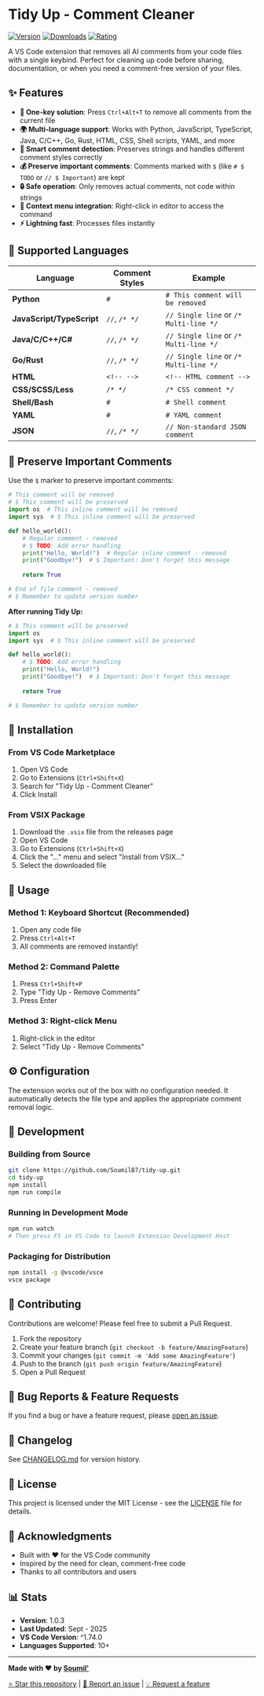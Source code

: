 # Tidy Up - Comment Cleaner

[![Version](https://img.shields.io/badge/version-1.0.3-blue.svg)](https://marketplace.visualstudio.com/items?itemName=SoumilB7.tidy-up)
[![Downloads](https://img.shields.io/badge/downloads-2-red.svg)](https://marketplace.visualstudio.com/items?itemName=SoumilB7.tidy-up)
[![Rating](https://img.shields.io/badge/rating-5.0-yellow.svg)](https://marketplace.visualstudio.com/items?itemName=SoumilB7.tidy-up)


A VS Code extension that removes all AI comments from your code files with a single keybind. Perfect for cleaning up code before sharing, documentation, or when you need a comment-free version of your files.

## ✨ Features

- **🚀 One-key solution**: Press `Ctrl+Alt+T` to remove all comments from the current file
- **🌍 Multi-language support**: Works with Python, JavaScript, TypeScript, Java, C/C++, Go, Rust, HTML, CSS, Shell scripts, YAML, and more
- **🧠 Smart comment detection**: Preserves strings and handles different comment styles correctly
- **💰 Preserve important comments**: Comments marked with `$` (like `# $ TODO` or `// $ Important`) are kept
- **🔒 Safe operation**: Only removes actual comments, not code within strings
- **📝 Context menu integration**: Right-click in editor to access the command
- **⚡ Lightning fast**: Processes files instantly

## 🎯 Supported Languages

| Language | Comment Styles | Example |
|----------|----------------|---------|
| **Python** | `#` | `# This comment will be removed` |
| **JavaScript/TypeScript** | `//`, `/* */` | `// Single line` or `/* Multi-line */` |
| **Java/C/C++/C#** | `//`, `/* */` | `// Single line` or `/* Multi-line */` |
| **Go/Rust** | `//`, `/* */` | `// Single line` or `/* Multi-line */` |
| **HTML** | `<!-- -->` | `<!-- HTML comment -->` |
| **CSS/SCSS/Less** | `/* */` | `/* CSS comment */` |
| **Shell/Bash** | `#` | `# Shell comment` |
| **YAML** | `#` | `# YAML comment` |
| **JSON** | `//`, `/* */` | `// Non-standard JSON comment` |

## 🎨 Preserve Important Comments

Use the `$` marker to preserve important comments:

```python
# This comment will be removed
# $ This comment will be preserved
import os  # This inline comment will be removed
import sys  # $ This inline comment will be preserved

def hello_world():
    # Regular comment - removed
    # $ TODO: Add error handling
    print("Hello, World!")  # Regular inline comment - removed
    print("Goodbye!")  # $ Important: Don't forget this message
    
    return True

# End of file comment - removed
# $ Remember to update version number
```

**After running Tidy Up:**
```python
# $ This comment will be preserved
import os
import sys  # $ This inline comment will be preserved

def hello_world():
    # $ TODO: Add error handling
    print("Hello, World!")
    print("Goodbye!")  # $ Important: Don't forget this message
    
    return True

# $ Remember to update version number
```

## 🚀 Installation

### From VS Code Marketplace
1. Open VS Code
2. Go to Extensions (`Ctrl+Shift+X`)
3. Search for "Tidy Up - Comment Cleaner"
4. Click Install

### From VSIX Package
1. Download the `.vsix` file from the releases page
2. Open VS Code
3. Go to Extensions (`Ctrl+Shift+X`)
4. Click the "..." menu and select "Install from VSIX..."
5. Select the downloaded file

## 📖 Usage

### Method 1: Keyboard Shortcut (Recommended)
1. Open any code file
2. Press `Ctrl+Alt+T`
3. All comments are removed instantly!

### Method 2: Command Palette
1. Press `Ctrl+Shift+P`
2. Type "Tidy Up - Remove Comments"
3. Press Enter

### Method 3: Right-click Menu
1. Right-click in the editor
2. Select "Tidy Up - Remove Comments"

## ⚙️ Configuration

The extension works out of the box with no configuration needed. It automatically detects the file type and applies the appropriate comment removal logic.

## 🔧 Development

### Building from Source
```bash
git clone https://github.com/SoumilB7/tidy-up.git
cd tidy-up
npm install
npm run compile
```

### Running in Development Mode
```bash
npm run watch
# Then press F5 in VS Code to launch Extension Development Host
```

### Packaging for Distribution
```bash
npm install -g @vscode/vsce
vsce package
```

## 🤝 Contributing

Contributions are welcome! Please feel free to submit a Pull Request.

1. Fork the repository
2. Create your feature branch (`git checkout -b feature/AmazingFeature`)
3. Commit your changes (`git commit -m 'Add some AmazingFeature'`)
4. Push to the branch (`git push origin feature/AmazingFeature`)
5. Open a Pull Request

## 🐛 Bug Reports & Feature Requests

If you find a bug or have a feature request, please [open an issue](https://github.com/SoumilB7/tidy-up/issues).

## 📝 Changelog

See [CHANGELOG.md](CHANGELOG.md) for version history.

## 📄 License

This project is licensed under the MIT License - see the [LICENSE](LICENSE) file for details.

## 🙏 Acknowledgments

- Built with ❤️ for the VS Code community
- Inspired by the need for clean, comment-free code
- Thanks to all contributors and users

## 📊 Stats

- **Version**: 1.0.3
- **Last Updated**: Sept - 2025
- **VS Code Version**: ^1.74.0
- **Languages Supported**: 10+

---

**Made with ❤️ by [Soumil'](https://github.com/SoumilB7)**

[⭐ Star this repository](https://github.com/SoumilB7/tidy-up) | [🐛 Report an issue](https://github.com/SoumilB7/tidy-up/issues) | [💡 Request a feature](https://github.com/SoumilB7/tidy-up/issues)